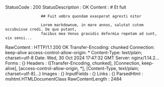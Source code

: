 StatusCode        : 200
StatusDescription : OK
Content           : # Et fuit
                    
                    ## Fuit umbra quondam exasperat agresti nitor
                    
                    Lorem markdownum, in mare annos, salutat cutem occubuisse credi. De quo putant,
                    facibus mea Venus gravidis deformia repetam ad sunt, vix sensi...
RawContent        : HTTP/1.1 200 OK
                    Transfer-Encoding: chunked
                    Connection: keep-alive
                    access-control-allow-origin: *
                    Content-Type: text/plain; charset=utf-8
                    Date: Wed, 30 Oct 2024 17:47:32 GMT
                    Server: nginx/1.14.2...
Forms             : {}
Headers           : {[Transfer-Encoding, chunked], [Connection, keep-alive], [access-control-allow-origin, *], [Content-Type, text/plain; charset=utf-8]...}
Images            : {}
InputFields       : {}
Links             : {}
ParsedHtml        : mshtml.HTMLDocumentClass
RawContentLength  : 2484



